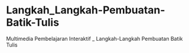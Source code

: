 # Langkah_Langkah-Pembuatan-Batik-Tulis
Multimedia Pembelajaran Interaktif _ Langkah-Langkah Pembuatan Batik Tulis
